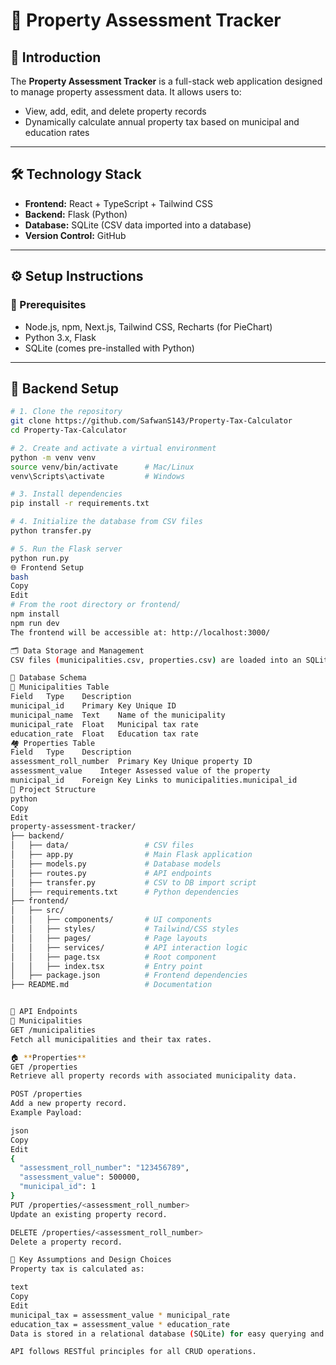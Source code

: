 # 🏡 Property Assessment Tracker

## 📘 Introduction

The **Property Assessment Tracker** is a full-stack web application designed to manage property assessment data. It allows users to:

- View, add, edit, and delete property records  
- Dynamically calculate annual property tax based on municipal and education rates

---

## 🛠️ Technology Stack

- **Frontend:** React + TypeScript + Tailwind CSS  
- **Backend:** Flask (Python)  
- **Database:** SQLite (CSV data imported into a database)  
- **Version Control:** GitHub  

---

## ⚙️ Setup Instructions

### 🔧 Prerequisites

- Node.js, npm, Next.js, Tailwind CSS, Recharts (for PieChart)
- Python 3.x, Flask
- SQLite (comes pre-installed with Python)

---

## 🐍 Backend Setup

```bash
# 1. Clone the repository
git clone https://github.com/SafwanS143/Property-Tax-Calculator
cd Property-Tax-Calculator

# 2. Create and activate a virtual environment
python -m venv venv
source venv/bin/activate      # Mac/Linux
venv\Scripts\activate         # Windows

# 3. Install dependencies
pip install -r requirements.txt

# 4. Initialize the database from CSV files
python transfer.py

# 5. Run the Flask server
python run.py
🌐 Frontend Setup
bash
Copy
Edit
# From the root directory or frontend/
npm install
npm run dev
The frontend will be accessible at: http://localhost:3000/

🗂️ Data Storage and Management
CSV files (municipalities.csv, properties.csv) are loaded into an SQLite database using initialize_db.py.

🧩 Database Schema
📑 Municipalities Table
Field	Type	Description
municipal_id	Primary Key	Unique ID
municipal_name	Text	Name of the municipality
municipal_rate	Float	Municipal tax rate
education_rate	Float	Education tax rate
🏘️ Properties Table
Field	Type	Description
assessment_roll_number	Primary Key	Unique property ID
assessment_value	Integer	Assessed value of the property
municipal_id	Foreign Key	Links to municipalities.municipal_id
📁 Project Structure
python
Copy
Edit
property-assessment-tracker/
├── backend/
│   ├── data/                 # CSV files
│   ├── app.py                # Main Flask application
│   ├── models.py             # Database models
│   ├── routes.py             # API endpoints
│   ├── transfer.py           # CSV to DB import script
│   ├── requirements.txt      # Python dependencies
├── frontend/
│   ├── src/
│   │   ├── components/       # UI components
│   │   ├── styles/           # Tailwind/CSS styles
│   │   ├── pages/            # Page layouts
│   │   ├── services/         # API interaction logic
│   │   ├── page.tsx          # Root component
│   │   ├── index.tsx         # Entry point
│   ├── package.json          # Frontend dependencies
├── README.md                 # Documentation


🧪 API Endpoints
📍 Municipalities
GET /municipalities
Fetch all municipalities and their tax rates.

🏠 **Properties**
GET /properties
Retrieve all property records with associated municipality data.

POST /properties
Add a new property record.
Example Payload:

json
Copy
Edit
{
  "assessment_roll_number": "123456789",
  "assessment_value": 500000,
  "municipal_id": 1
}
PUT /properties/<assessment_roll_number>
Update an existing property record.

DELETE /properties/<assessment_roll_number>
Delete a property record.

📐 Key Assumptions and Design Choices
Property tax is calculated as:

text
Copy
Edit
municipal_tax = assessment_value * municipal_rate
education_tax = assessment_value * education_rate
Data is stored in a relational database (SQLite) for easy querying and updates.

API follows RESTful principles for all CRUD operations.
